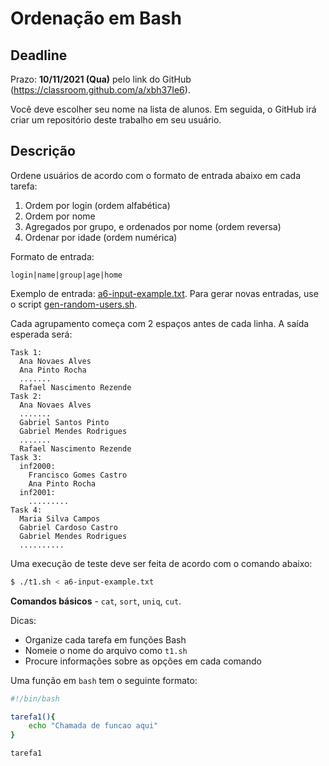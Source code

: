 # Ordenação em Bash

## Deadline

Prazo: **10/11/2021 (Qua)** pelo link do GitHub (https://classroom.github.com/a/xbh37Ie6).

Você deve escolher seu nome na lista de alunos. Em seguida, o GitHub irá criar um repositório deste trabalho em seu usuário.

## Descrição

Ordene usuários de acordo com o formato de entrada abaixo em cada
tarefa:
1. Ordem por login (ordem alfabética)
2. Ordem por nome
3. Agregados por grupo, e ordenados por nome (ordem reversa)
4. Ordenar por idade (ordem numérica)

Formato de entrada:
``` 
login|name|group|age|home
```

Exemplo de entrada: [a6-input-example.txt](./a6-input-example.txt). Para gerar novas
entradas, use o script [gen-random-users.sh](./gen-random-users.sh).

Cada agrupamento começa com 2 espaços antes de cada linha. A saída esperada será:
```
Task 1:
  Ana Novaes Alves
  Ana Pinto Rocha
  .......
  Rafael Nascimento Rezende
Task 2:
  Ana Novaes Alves
  .......
  Gabriel Santos Pinto
  Gabriel Mendes Rodrigues
  .......
  Rafael Nascimento Rezende
Task 3:
  inf2000:
    Francisco Gomes Castro
    Ana Pinto Rocha
  inf2001:
    .........
Task 4:
  Maria Silva Campos
  Gabriel Cardoso Castro
  Gabriel Mendes Rodrigues
  ..........
```

Uma execução de teste deve ser feita de acordo com o comando abaixo:
```sh
$ ./t1.sh < a6-input-example.txt
```

**Comandos básicos** - `cat`, `sort`, `uniq`, `cut`.

Dicas:
- Organize cada tarefa em funções Bash
- Nomeie o nome do arquivo como `t1.sh`
- Procure informações sobre as opções em cada comando

Uma função em `bash` tem o seguinte formato:
```sh
#!/bin/bash

tarefa1(){
    echo "Chamada de funcao aqui"
}

tarefa1
```
